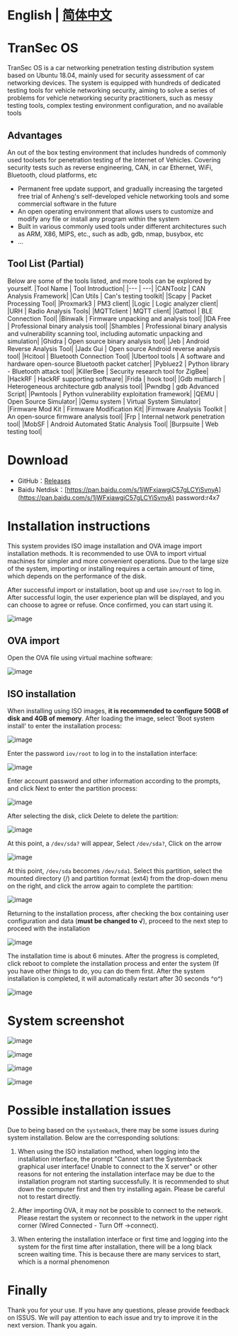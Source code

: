 # English | [简体中文](./README-zh_CN.md)

# TranSec OS
TranSec OS is a car networking penetration testing distribution system based on Ubuntu 18.04, mainly used for security assessment of car networking devices. The system is equipped with hundreds of dedicated testing tools for vehicle networking security, aiming to solve a series of problems for vehicle networking security practitioners, such as messy testing tools, complex testing environment configuration, and no available tools

## Advantages
An out of the box testing environment that includes hundreds of commonly used toolsets for penetration testing of the Internet of Vehicles. Covering security tests such as reverse engineering, CAN, in car Ethernet, WiFi, Bluetooth, cloud platforms, etc
- Permanent free update support, and gradually increasing the targeted free trial of Anheng's self-developed vehicle networking tools and some commercial software in the future
- An open operating environment that allows users to customize and modify any file or install any program within the system
- Built in various commonly used tools under different architectures such as ARM, X86, MIPS, etc., such as adb, gdb, nmap, busybox, etc
- ...

## Tool List (Partial)
Below are some of the tools listed, and more tools can be explored by yourself.
|Tool Name | Tool Introduction|
|--- | ---|
|CANToolz | CAN Analysis Framework|
|Can Utils | Can's testing toolkit|
|Scapy | Packet Processing Tool|
|Proxmark3 | PM3 client|
|Logic | Logic analyzer client|
|URH | Radio Analysis Tools|
|MQTTclient | MQTT client|
|Gattool | BLE Connection Tool|
|Binwalk | Firmware unpacking and analysis tool|
|IDA Free | Professional binary analysis tool|
|Shambles | Professional binary analysis and vulnerability scanning tool, including automatic unpacking and simulation|
|Ghidra | Open source binary analysis tool|
|Jeb | Android Reverse Analysis Tool|
|Jadx Gui | Open source Android reverse analysis tool|
|Hcitool | Bluetooth Connection Tool|
|Ubertool tools | A software and hardware open-source Bluetooth packet catcher|
|Pybluez2 | Python library - Bluetooth attack tool|
|KillerBee | Security research tool for ZigBee|
|HackRF | HackRF supporting software|
|Frida | hook tool|
|Gdb multiarch | Heterogeneous architecture gdb analysis tool|
|Pwndbg | gdb Advanced Script|
|Pwntools | Python vulnerability exploitation framework|
|QEMU | Open Source Simulator|
|Qemu system | Virtual System Simulator|
|Firmware Mod Kit | Firmware Modification Kit|
|Firmware Analysis Toolkit | An open-source firmware analysis tool|
|Frp | Internal network penetration tool|
|MobSF | Android Automated Static Analysis Tool|
|Burpsuite | Web testing tool|
# Download
- GitHub：[Releases](https://github.com/TianWen-Lab/TranSec/releases)
- Baidu Netdisk：[https://pan.baidu.com/s/1jWFxiawgiC57gLCYiSvnyA](https://pan.baidu.com/s/1jWFxiawgiC57gLCYiSvnyA) password:r4x7

# Installation instructions

This system provides ISO image installation and OVA image import installation methods. It is recommended to use OVA to import virtual machines for simpler and more convenient operations. Due to the large size of the system, importing or installing requires a certain amount of time, which depends on the performance of the disk.

After successful import or installation, boot up and use `iov/root` to log in. After successful login, the user experience plan will be displayed, and you can choose to agree or refuse. Once confirmed, you can start using it.

![image](https://github.com/TianWen-Lab/TranSec/assets/45167857/8b3dacaf-7668-4be8-baf4-8c4ebdc3fcaa)

## OVA import
Open the OVA file using virtual machine software:

![image](https://github.com/TianWen-Lab/TranSec/assets/45167857/168420ab-1064-4452-b201-2d67c5b1ae4a)

## ISO installation
When installing using ISO images, **it is recommended to configure 50GB of disk and 4GB of memory**. After loading the image, select 'Boot system install' to enter the installation process:

![image](https://github.com/TianWen-Lab/TranSec/assets/45167857/f51c53c6-bcb1-4d1f-8544-ca87d8f82ac2)

Enter the password `iov/root` to log in to the installation interface:

![image](https://github.com/TianWen-Lab/TranSec/assets/45167857/0c76f57a-528f-4226-a744-fca508b2ed7b)

Enter account password and other information according to the prompts, and click Next to enter the partition process:

![image](https://github.com/TianWen-Lab/TranSec/assets/45167857/7da9584d-ef52-4b72-93cd-2bdf70803eee)

After selecting the disk, click Delete to delete the partition:

![image](https://github.com/TianWen-Lab/TranSec/assets/45167857/e45d4c52-ffe8-43ba-ae1a-709dfb339ccf)

At this point, a `/dev/sda?` will appear, Select `/dev/sda?`, Click on the arrow

![image](https://github.com/TianWen-Lab/TranSec/assets/45167857/44e08672-3419-407b-9aaf-6c81442d6213)

At this point, `/dev/sda`  becomes `/dev/sda1`. Select this partition, select the mounted directory (/) and partition format (ext4) from the drop-down menu on the right, and click the arrow again to complete the partition:

![image](https://github.com/TianWen-Lab/TranSec/assets/45167857/e2c4dd07-ba00-43a3-afe3-c3a1fbfef60f)


Returning to the installation process, after checking the box containing user configuration and data (**must be changed to √**), proceed to the next step to proceed with the installation

![image](https://github.com/TianWen-Lab/TranSec/assets/45167857/9e4a1ae3-65a1-44f0-8a11-1bfed3d1bb07)

The installation time is about 6 minutes. After the progress is completed, click reboot to complete the installation process and enter the system (If you have other things to do, you can do them first. After the system installation is completed, it will automatically restart after 30 seconds ^o^)

![image](https://github.com/TianWen-Lab/TranSec/assets/45167857/57042e75-32c0-4cba-b98a-b92dd730aa36)



# System screenshot
![image](https://github.com/TianWen-Lab/TranSec/assets/45167857/e6d0e230-e90a-48ce-ad69-bb512408c5c7)

![image](https://github.com/TianWen-Lab/TranSec/assets/45167857/b564d4f6-18c2-4298-994a-b06d19d2b6b5)

![image](https://github.com/TianWen-Lab/TranSec/assets/45167857/a5db4f60-97ff-4c8e-afe4-8437a22e73df)

![image](https://github.com/TianWen-Lab/TranSec/assets/45167857/997e4687-0234-4334-a3b8-ff91ef20539e)

# Possible installation issues
Due to being based on the `systemback`, there may be some issues during system installation. Below are the corresponding solutions:

1. When using the ISO installation method, when logging into the installation interface, the prompt "Cannot start the Systemback graphical user interface! Unable to connect to the X server" or other reasons for not entering the installation interface may be due to the installation program not starting successfully. It is recommended to shut down the computer first and then try installing again. Please be careful not to restart directly.

2. After importing OVA, it may not be possible to connect to the network. Please restart the system or reconnect to the network in the upper right corner (Wired Connected - Turn Off ->connect).

3. When entering the installation interface or first time and logging into the system for the first time after installation, there will be a long black screen waiting time. This is because there are many services to start, which is a normal phenomenon

# Finally
Thank you for your use. If you have any questions, please provide feedback on ISSUS. We will pay attention to each issue and try to improve it in the next version. Thank you again.


